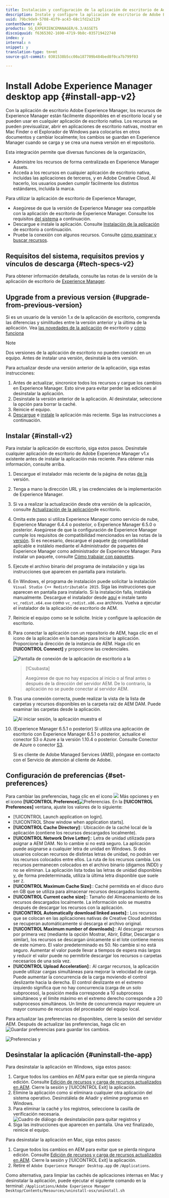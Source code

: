 ```yaml
---
title: Instalación y configuración de la aplicación de escritorio de Adobe Experience Manager
description: Instale y configure la aplicación de escritorio de Adobe Experience Manager para trabajar con los servidores de recursos de Adobe Experience Manager y descargar los recursos en el sistema de archivos local.
uuid: 79bc9de9-5708-41f9-ac43-68c1fd2a2129
contentOwner: AG
products: SG_EXPERIENCEMANAGER/6.3/ASSETS
discoiquuid: f6365302-1690-4719-9b8c-035719422740
index: y
internal: n
snippet: y
translation-type: tm+mt
source-git-commit: 0301538b5cc00a187709b484bed8f0ca7b799f03

---
```



# Install Adobe Experience Manager desktop app {#install-app-v2}

Con la aplicación de escritorio Adobe Experience Manager, los recursos de Experience Manager están fácilmente disponibles en el escritorio local y se pueden usar en cualquier aplicación de escritorio nativa. Los recursos se pueden previsualizar, abrir en aplicaciones de escritorio nativas, mostrar en Mac Finder o el Explorador de Windows para colocarlos en otros documentos y cambiar localmente; los cambios se guardan en Experience Manager cuando se carga y se crea una nueva versión en el repositorio.

Esta integración permite que diversas funciones de la organización,

* Administre los recursos de forma centralizada en Experience Manager Assets.
* Acceda a los recursos en cualquier aplicación de escritorio nativa, incluidas las aplicaciones de terceros, y en Adobe Creative Cloud. Al hacerlo, los usuarios pueden cumplir fácilmente los distintos estándares, incluida la marca.

Para utilizar la aplicación de escritorio de Experience Manager,

* Asegúrese de que la versión de Experience Manager sea compatible con la aplicación de escritorio de Experience Manager. Consulte los requisitos [del sistema](release-notes.md#system-requirements-and-prerequisites-v2) a continuación.
* Descargue e instale la aplicación. Consulte [Instalación de la aplicación](#install-v2) de escritorio a continuación.
* Pruebe la conexión con algunos recursos. Consulte [cómo examinar y buscar recursos](using.md#browse-search-preview-assets).

## Requisitos del sistema, requisitos previos y vínculos de descarga {#tech-specs-v2}

Para obtener información detallada, consulte las notas de la versión de la aplicación de escritorio de [Experience Manager](release-notes.md).

## Upgrade from a previous version {#upgrade-from-previous-version}

Si es un usuario de la versión 1.x de la aplicación de escritorio, comprenda las diferencias y similitudes entre la versión anterior y la última de la aplicación. Vea [las novedades de la aplicación](introduction.md#whats-new-v2) de escritorio y [cómo funciona](release-notes.md#how-app-works)

>[!NOTE]
>
>Dos versiones de la aplicación de escritorio no pueden coexistir en un equipo. Antes de instalar una versión, desinstale la otra versión.

Para actualizar desde una versión anterior de la aplicación, siga estas instrucciones:

1. Antes de actualizar, sincronice todos los recursos y cargue los cambios en Experience Manager. Esto sirve para evitar perder las ediciones al desinstalar la aplicación.
1. Desinstale la versión anterior de la aplicación. Al desinstalar, seleccione la opción para borrar la caché.
1. Reinicie el equipo.
1. [Descargue](release-notes.md) e [instale](#install-v2) la aplicación más reciente. Siga las instrucciones a continuación.

## Instalar {#install-v2}

Para instalar la aplicación de escritorio, siga estos pasos. Desinstale cualquier aplicación de escritorio de Adobe Experience Manager v1.x existente antes de instalar la aplicación más reciente. Para obtener más información, consulte arriba.

1. Descargue el instalador más reciente de la página de notas [de la](release-notes.md) versión.
1. Tenga a mano la dirección URL y las credenciales de la implementación de Experience Manager.
1. Si va a realizar la actualización desde otra versión de la aplicación, consulte [Actualización de la aplicación](#upgrade-from-previous-version)de escritorio.
1. Omita este paso si utiliza Experience Manager como servicio de nube, Experience Manager 6.4.4 o posterior, o Experience Manager 6.5.0 o posterior. Asegúrese de que la configuración de Experience Manager cumple los requisitos de compatibilidad mencionados en las notas de la [versión](release-notes.md). Si es necesario, descargue el paquete [de](https://www.adobeaemcloud.com/content/marketplace/marketplaceProxy.html?packagePath=/content/companies/public/adobe/packages/cq640/featurepack/adobe-asset-link-support) compatibilidad aplicable e instálelo mediante el Administrador de paquetes de Experience Manager como administrador de Experience Manager. Para instalar un paquete, consulte [Cómo trabajar con paquetes](https://helpx.adobe.com/experience-manager/6-5/sites/administering/using/package-manager.html).
1. Ejecute el archivo binario del programa de instalación y siga las instrucciones que aparecen en pantalla para instalarlo.
1. En Windows, el programa de instalación puede solicitar la instalación `Visual Studio C++ Redistributable 2015`. Siga las instrucciones que aparecen en pantalla para instalarlo. Si la instalación falla, instálela manualmente. Descargue el instalador desde [aquí](https://www.microsoft.com/en-us/download/details.aspx?id=52685) e instale tanto `vc_redist.x64.exe` como `vc_redist.x86.exe` archivos. Vuelva a ejecutar el instalador de la aplicación de escritorio de AEM.
1. Reinicie el equipo como se le solicite. Inicie y configure la aplicación de escritorio.
1. Para conectar la aplicación con un repositorio de AEM, haga clic en el icono de la aplicación en la bandeja para iniciar la aplicación. Proporcione la dirección de la instancia de AEM. Haga clic en **[!UICONTROL Connect]** y proporcione las credenciales.

   ![Pantalla de conexión de la aplicación de escritorio a la](assets/connect_da2.png "dirección del servidor de entradaPantalla de conexión a la dirección del servidor de entrada")

   >[!Csubasta]
   >
   >Asegúrese de que no hay espacios al inicio o al final antes o después de la dirección del servidor AEM. De lo contrario, la aplicación no se puede conectar al servidor AEM.

1. Tras una conexión correcta, puede realizar la vista de la lista de carpetas y recursos disponibles en la carpeta raíz de AEM DAM. Puede examinar las carpetas desde la aplicación.

   ![Al iniciar sesión, la aplicación muestra el](assets/firstview_da2.png "contenido de DAM. Al iniciar sesión, la aplicación muestra el contenido de DAM")

1. (Experience Manager 6.5.1 o posterior) Si utiliza una aplicación de escritorio con Experience Manager 6.5.1 o posterior, actualice el conector S3 o Azure a la versión 1.10.4 o posterior. Consulte Conector [](https://helpx.adobe.com/experience-manager/6-5/sites/deploying/using/data-store-config.html#AzureDataStore) de Azure o conector [S3](https://helpx.adobe.com/experience-manager/6-5/sites/deploying/using/data-store-config.html#AmazonS3DataStore).

   Si es cliente de Adobe Managed Services (AMS), póngase en contacto con el Servicio de atención al cliente de Adobe.

## Configuración de preferencias {#set-preferences}

Para cambiar las preferencias, haga clic en el icono ![](assets/do-not-localize/more_options_da2.png) Más opciones y en el icono **[!UICONTROL Preference]**![ Preferencias](assets/do-not-localize/preferences_icon_da2.png). En la **[!UICONTROL Preferences]** ventana, ajuste los valores de lo siguiente:

* [!UICONTROL Launch application on login].
* [!UICONTROL Show window when application starts].
* **[!UICONTROL Cache Directory]**:: Ubicación de la caché local de la aplicación (contiene los recursos descargados localmente).
* **[!UICONTROL Network Drive Letter]**:: Letra de unidad utilizada para asignar a AEM DAM. No lo cambie si no está seguro. La aplicación puede asignarse a cualquier letra de unidad en Windows. Si dos usuarios colocan recursos de distintas letras de unidad, no podrán ver los recursos colocados entre ellos. La ruta de los recursos cambia. Los recursos permanecen colocados en el archivo binario (digamos INDD) y no se eliminan. La aplicación lista todas las letras de unidad disponibles y, de forma predeterminada, utiliza la última letra disponible que suele ser `Z`.
* **[!UICONTROL Maximum Cache Size]**:: Caché permitida en el disco duro en GB que se utiliza para almacenar recursos descargados localmente.
* **[!UICONTROL Current cache size]**:: Tamaño del Almacenamiento de los recursos descargados localmente. La información solo se muestra después de descargar los recursos con la aplicación.
* **[!UICONTROL Automatically download linked assets]**:: Los recursos que se colocan en las aplicaciones nativas de Creative Cloud admitidas se recuperan automáticamente si descarga el archivo original.
* **[!UICONTROL Maximum number of downloads]**:: Al descargar recursos por primera vez (mediante la opción Mostrar, Abrir, Editar, Descargar o similar), los recursos se descargan únicamente si el lote contiene menos de este número. El valor predeterminado es 50. No cambie si no está seguro. Aumentar el valor puede llevar a tiempos de espera más largos y reducir el valor puede no permitirle descargar los recursos o carpetas necesarios de una sola vez.
* **[!UICONTROL Upload Acceleration]**:: Al cargar recursos, la aplicación puede utilizar cargas simultáneas para mejorar la velocidad de carga. Puede aumentar la concurrencia de la carga moviendo el control deslizante hacia la derecha. El control deslizante en el extremo izquierdo significa que no hay concurrencia (carga de un solo subproceso), la posición media corresponde a 10 subprocesos simultáneos y el límite máximo en el extremo derecho corresponde a 20 subprocesos simultáneos. Un límite de concurrencia mayor requiere un mayor consumo de recursos del procesador del equipo local.

Para actualizar las preferencias no disponibles, cierre la sesión del servidor AEM. Después de actualizar las preferencias, haga clic en ![Guardar preferencias](assets/do-not-localize/save_preferences_da2.png) para guardar los cambios.

![Preferencias y](assets/preferences_da2.png "configuración de la aplicación de escritorio de AEMespreferencias de la aplicación de escritorio")

## Desinstalar la aplicación {#uninstall-the-app}

Para desinstalar la aplicación en Windows, siga estos pasos:

1. Cargue todos los cambios en AEM para evitar que se pierda ninguna edición. Consulte [Edición de recursos y carga de recursos actualizados en AEM](using.md#edit-assets-upload-updated-assets). Cierre la sesión y [!UICONTROL Exit] la aplicación.
1. Elimine la aplicación como si eliminara cualquier otra aplicación del sistema operativo. Desinstálela de Añadir y elimine programas en Windows.
1. Para eliminar la caché y los registros, seleccione la casilla de verificación necesaria.
   ![Cuadro de diálogo de desinstalación para quitar registros y](assets/uninstall_da2.png "cachéCuadro de diálogo de desinstalación para quitar registros y caché")
1. Siga las instrucciones que aparecen en pantalla. Una vez finalizado, reinicie el equipo.

Para desinstalar la aplicación en Mac, siga estos pasos:

1. Cargue todos los cambios en AEM para evitar que se pierda ninguna edición. Consulte [Edición de recursos y carga de recursos actualizados en AEM](using.md#edit-assets-upload-updated-assets). Cierre la sesión y [!UICONTROL Exit] la aplicación.
1. Retire el `Adobe Experience Manager Desktop.app` de `/Applications`.

Como alternativa, para limpiar las cachés de aplicaciones internas en Mac y desinstalar la aplicación, puede ejecutar el siguiente comando en la terminal:
`/Applications/Adobe Experience Manager Desktop/Contents/Resources/uninstall-osx/uninstall.sh`
